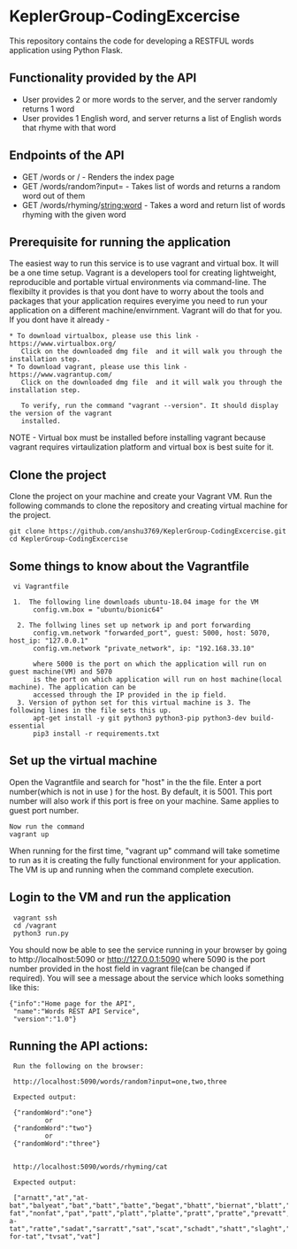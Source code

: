 # KeplerGroup-CodingExcercise
This repository contains the code for developing a RESTFUL words application using Python Flask. 

## Functionality provided by the API

 * User provides 2 or more words to the server, and the server randomly returns 1 word
 * User provides 1 English word, and server returns a list of English words that rhyme with that word

## Endpoints of the API

 *  GET /words or / - Renders the index page
 *  GET /words/random?input=<comma sepearted list of words> - Takes list of words and returns a random word out of them
 *  GET /words/rhyming/<string:word> - Takes a word and return list of words rhyming with the given word
  
## Prerequisite for running the application

  The easiest way to run this service is to use vagrant and virtual box. It will be a one time setup.
  Vagrant is a developers tool for creating lightweight, reproducible and portable virtual environments via 
  command-line. The flexibilty it provides is that you dont have to worry about the tools and packages that 
  your application requires everyime you need to run your application on a different machine/envirnment. Vagrant 
  will do that for you. If you dont have it already -  
  
    * To download virtualbox, please use this link - https://www.virtualbox.org/
       Click on the downloaded dmg file  and it will walk you through the installation step.
    * To download vagrant, please use this link - https://www.vagrantup.com/
       Click on the downloaded dmg file  and it will walk you through the installation step.
       
       To verify, run the command "vagrant --version". It should display the version of the vagrant
       installed. 
 
 
  NOTE - Virtual box must be installed before installing vagrant because vagrant requires virtaulization platform and 
  virtual box is best suite for it.
 
 
 ## Clone the project
   Clone the project on your machine and create your Vagrant VM. Run the following
   commands to clone the repository and creating virtual machine for the project.
     
    git clone https://github.com/anshu3769/KeplerGroup-CodingExcercise.git
    cd KeplerGroup-CodingExcercise
    
    
 ## Some things to know about the Vagrantfile
     vi Vagrantfile
    
     1.  The following line downloads ubuntu-18.04 image for the VM
          config.vm.box = "ubuntu/bionic64"
          
      2. The follwing lines set up network ip and port forwarding
          config.vm.network "forwarded_port", guest: 5000, host: 5070, host_ip: "127.0.0.1"
          config.vm.network "private_network", ip: "192.168.33.10"
          
          where 5000 is the port on which the application will run on guest machine(VM) and 5070
          is the port on which application will run on host machine(local machine). The application can be 
          accessed through the IP provided in the ip field.
      3. Version of python set for this virtual machine is 3. The following lines in the file sets this up.
          apt-get install -y git python3 python3-pip python3-dev build-essential
          pip3 install -r requirements.txt
   
    
 ## Set up the virtual machine
   Open the Vagrantfile and search for "host" in the the file. Enter a port number(which is not in use )
   for the host. By default, it is 5001. This port number will also work if this port is free on your machine.
   Same applies to guest port number. 
    
    Now run the command
    vagrant up
    
   When running for the first time,  "vagrant up" command will take sometime to run as it is creating the fully functional 
   environment for your application. The VM is up and running when the command complete execution.
   
 
   
  ## Login to the VM and run the application
     vagrant ssh
     cd /vagrant
     python3 run.py
 
 You should now be able to see the service running in your browser by going to http://localhost:5090 or      http://127.0.0.1:5090 where 5090 is the port number provided in the host field in vagrant file(can be changed 
 if required). You will see a message about the service which looks something like this:
 
    {"info":"Home page for the API",
     "name":"Words REST API Service",
     "version":"1.0"}
     
  
 ## Running the API actions:
     
     Run the following on the browser:
     
     http://localhost:5090/words/random?input=one,two,three
     
     Expected output: 
     
     {"randomWord":"one"}
             or
     {"randomWord":"two"}
             or
     {"randomWord":"three"}
     
     
     http://localhost:5090/words/rhyming/cat
     
     Expected output:
     
     ["arnatt","at","at-    bat","balyeat","bat","batt","batte","begat","bhatt","biernat","blatt","brat","bratt","catt","chat","combat","dat","delatte","deslatte","elat","fat","flat","flatt","gat","gatt","glatt","gnat","gujarat","hat","hatt","hnat","inmarsat","jagt","kat","katt","klatt","krat","kratt","labatt","landsat","lat","mat","matt","matte","mcnatt","nat","non-fat","nonfat","pat","patt","platt","platte","pratt","pratte","prevatt","prevatte","rat","rat-a-tat","ratte","sadat","sarratt","sat","scat","schadt","shatt","slaght","slat","spat","splat","spratt","stat","tat","that","tit-for-tat","tvsat","vat"]
     
     
     
     
     
    
 
 
       
 
 
 
